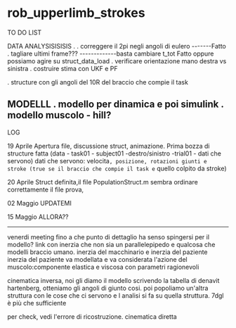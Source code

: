 # rob_upperlimb_strokes

TO DO LIST

DATA ANALYSISISISIS
.
. correggere il 2pi negli angoli di eulero -------Fatto
. tagliare ultimi frame??? -------------basta cambiare t_tot Fatto oppure possiamo agire su struct_data_load
. verificare orientazione mano destra vs sinistra
. costruire stima con UKF e PF

. structure con gli angoli del 10R del braccio che compie il task


MODELLL
. modello per dinamica e poi simulink
. modello muscolo - hill?
-------------------------------------------------------------------




LOG

19 Aprile
Apertura file, discussione struct, animazione. Prima bozza di structure fatta 
(data - task01 - subject01 -destro/sinistro -trial01 - dati che servono)
dati che servono: velocita`, posizione, rotazioni giunti e stroke (true se il braccio che compie il task e` quello colpito da stroke)

20 Aprile
Struct definita,il file PopulationStruct.m sembra ordinare correttamente il file prova,

02 Maggio 
UPDATEMI

15 Maggio
ALLORA??


_____________________________________________________
venerdi meeting
fino a che punto di dettaglio ha senso spingersi per il modello?
	link con inerzia che non sia un parallelepipedo e qualcosa che modelli braccio umano. inerzia del macchinario e inerzia del paziente
	inerzia del paziente va modellata e va considerata l'azione del muscolo:componente elastica e viscosa con parametri ragionevoli

cinematica inversa, noi gli diamo il modello scrivendo la tabella di denavit hartenberg, otteniamo gli angoli di giunto cosi. poi popoliamo un'altra struttura con
le cose che ci servono e l analisi si fa su quella struttura. 7dgl è più che sufficiente

per check, vedi l'errore di ricostruzione. cinematica diretta